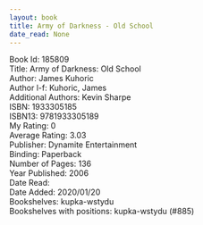 ```yaml
---
layout: book
title: Army of Darkness - Old School
date_read: None
---
```


Book Id: 185809<br />
Title: Army of Darkness: Old School<br />
Author: James Kuhoric<br />
Author l-f: Kuhoric, James<br />
Additional Authors: Kevin Sharpe<br />
ISBN: 1933305185<br />
ISBN13: 9781933305189<br />
My Rating: 0<br />
Average Rating: 3.03<br />
Publisher: Dynamite Entertainment<br />
Binding: Paperback<br />
Number of Pages: 136<br />
Year Published: 2006<br />
Date Read: <br />
Date Added: 2020/01/20<br />
Bookshelves: kupka-wstydu<br />
Bookshelves with positions: kupka-wstydu (#885)<br />


